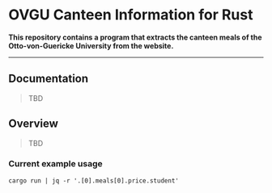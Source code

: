 # OVGU Canteen Information for Rust

**This repository contains a program that extracts the canteen meals of the Otto-von-Guericke University from the website.**

---


## Documentation

> TBD

## Overview

> TBD

### Current example usage

```
cargo run | jq -r '.[0].meals[0].price.student'
```
